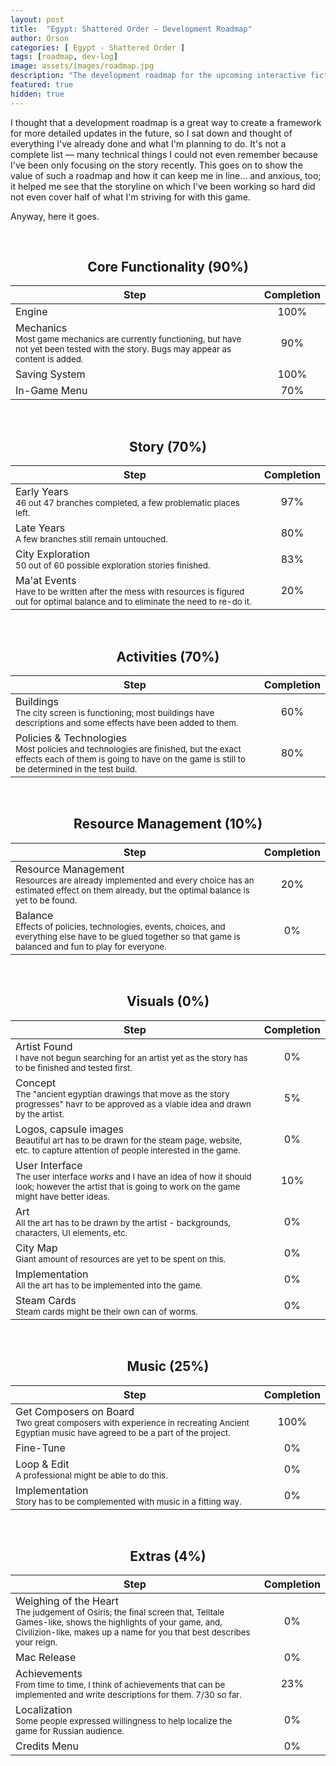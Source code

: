 ```yaml
---
layout: post
title:  "Egypt: Shattered Order — Development Roadmap"
author: Orson
categories: [ Egypt - Shattered Order ]
tags: [roadmap, dev-log]
image: assets/images/roadmap.jpg
description: "The development roadmap for the upcoming interactive fiction/strategy videogame Egypt: Shattered Order"
featured: true
hidden: true
---
```


I thought that a development roadmap is a great way to create a framework for more detailed updates in the future, so I sat down and thought of everything I've already done and what I'm planning to do. It's not a complete list — many technical things I could not even remember because I've been only focusing on the story recently. This goes on to show the value of such a roadmap and how it can keep me in line... and anxious, too; it helped me see that the storyline on which I've been working so hard did not even cover half of what I'm striving for with this game.

Anyway, here it goes.

<br><center> <h2>Core Functionality (90%)</h2> </center>

| Step 	|  Completion  	|
|--------------------------------------------------------------------------------------------------------------------------------------------------------	|:------------:	|
| Engine 	| 100% 	|
| Mechanics<br><sub><span class="spoiler">Most game mechanics are currently functioning, but have not yet been tested with the story. Bugs may appear as content is added.</span></sub> 	| 90% 	|
| Saving System 	| 100% 	|
| In-Game Menu 	| 70% 	|

<br><center> <h2>Story (70%)</h2> </center>

| Step 	|  Completion  	|
|--------------------------------------------------------------------------------------------------------------------------------------------------------	|:------------:	|
| Early Years<br><sub><span class="spoiler">46 out 47 branches completed, a few problematic places left.</span></sub> 	| 97% 	|
| Late Years<br><sub><span class="spoiler">A few branches still remain untouched.</span></sub> 	| 80% 	|
| City Exploration<br><sub><span class="spoiler">50 out of 60 possible exploration stories finished.</span></sub> 	| 83% 	|
| Ma'at Events<br><sub><span class="spoiler">Have to be written after the mess with resources is figured out for optimal balance and to eliminate the need to re-do it.</span></sub> 	| 20% 	|

<br><center> <h2>Activities (70%)</h2> </center>

| Step 	|  Completion  	|
|--------------------------------------------------------------------------------------------------------------------------------------------------------	|:------------:	|
| Buildings<br><sub><span class="spoiler">The city screen is functioning; most buildings have descriptions and some effects have been added to them.</span></sub> 	| 60% 	|
| Policies & Technologies<br><sub><span class="spoiler">Most policies and technologies are finished, but the exact effects each of them is going to have on the game is still to be determined in the test build.</span></sub> 	| 80% 	|

<br><center> <h2>Resource Management (10%)</h2> </center>

| Step 	|  Completion  	|
|--------------------------------------------------------------------------------------------------------------------------------------------------------	|:------------:	|
| Resource Management<br><sub><span class="spoiler">Resources are already implemented and every choice has an estimated effect on them already, but the optimal balance is yet to be found.</span></sub> 	| 20% 	|
| Balance<br><sub><span class="spoiler">Effects of policies, technologies, events, choices, and everything else have to be glued together so that game is balanced and fun to play for everyone.</span></sub> 	| 0% 	|

<br><center> <h2>Visuals (0%)</h2> </center>

| Step 	|  Completion  	|
|--------------------------------------------------------------------------------------------------------------------------------------------------------	|:------------:	|
| Artist Found<br><sub><span class="spoiler">I have not begun searching for an artist yet as the story has to be finished and tested first.</span></sub> 	| 0% 	|
| Concept<br><sub><span class="spoiler">The "ancient egyptian drawings that move as the story progresses" havr to be approved as a viable idea and drawn by the artist.</span></sub> 	| 5% 	|
| Logos, capsule images<br><sub><span class="spoiler">Beautiful art has to be drawn for the steam page, website, etc. to capture attention of people interested in the game.</span></sub> 	| 0% 	|
| User Interface<br><sub><span class="spoiler">The user interface *works* and I have an idea of how it should look; however the artist that is going to work on the game might have better ideas.</span></sub> 	| 10% 	|
| Art<br><sub><span class="spoiler">All the art has to be drawn by the artist - backgrounds, characters, UI elements, etc.</span></sub> 	| 0% 	|
| City Map<br><sub><span class="spoiler">Giant amount of resources are yet to be spent on this.</span></sub> 	| 0% 	|
| Implementation<br><sub><span class="spoiler">All the art has to be implemented into the game.</span></sub> 	| 0% 	|
| Steam Cards<br><sub><span class="spoiler">Steam cards might be their own can of worms.</span></sub> 	| 0% 	|

<br><center> <h2>Music (25%)</h2> </center>

| Step 	|  Completion  	|
|--------------------------------------------------------------------------------------------------------------------------------------------------------	|:------------:	|
| Get Composers on Board<br><sub><span class="spoiler">Two great composers with experience in recreating Ancient Egyptian music have agreed to be a part of the project.</span></sub> 	| 100% 	|
| Fine-Tune 	| 0% 	|
| Loop & Edit<br><sub><span class="spoiler">A professional might be able to do this.</span></sub> 	| 0% 	|
| Implementation<br><sub><span class="spoiler">Story has to be complemented with music in a fitting way.</span></sub> 	| 0% 	|

<br><center> <h2>Extras (4%)</h2> </center>

| Step 	|  Completion  	|
|--------------------------------------------------------------------------------------------------------------------------------------------------------	|:------------:	|
| Weighing of the Heart<br><sub><span class="spoiler">The judgement of Osiris; the final screen that, Telltale Games-like, shows the highlights of your game, and, Civilizion-like, makes up a name for you that best describes your reign.</span></sub> 	| 0% 	|
| Mac Release 	| 0% 	|
| Achievements<br><sub><span class="spoiler">From time to time, I think of achievements that can be implemented and write descriptions for them. 7/30 so far.</span></sub> 	| 23% 	|
| Localization<br><sub><span class="spoiler">Some people expressed willingness to help localize the game for Russian audience.</span></sub> 	| 0% 	|
| Credits Menu 	| 0% 	|
